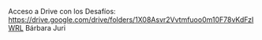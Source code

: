 Acceso a Drive con los Desafíos: https://drive.google.com/drive/folders/1X08Asvr2Vvtmfuoo0m10F78vKdFzIWRL Bárbara Juri
